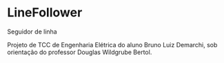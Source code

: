 # LineFollower
Seguidor de linha

Projeto de TCC de Engenharia Elétrica do aluno Bruno Luiz Demarchi, sob orientação do professor Douglas Wildgrube Bertol.
